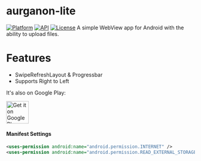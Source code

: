 # aurganon-lite
[![Platform](https://img.shields.io/badge/platform-android-green.svg)](http://developer.android.com/index.html)
[![API](https://img.shields.io/badge/API-16%2B-brightgreen.svg?style=flat)](https://android-arsenal.com/api?level=7)
[![License](https://img.shields.io/badge/License-MIT-blue.svg?style=flat)](http://opensource.org/licenses/MIT)
A simple WebView app for Android with the ability to upload files.

# Features
* SwipeRefreshLayout & Progressbar
* Supports Right to Left

It's also on Google Play:

<a href="https://play.google.com/store/apps/details?id=com.aurganonlite.android" target="_blank">
  <img alt="Get it on Google Play"
      src="https://play.google.com/intl/en_us/badges/images/generic/en-play-badge.png" height="60"/>
</a>

#### Manifest Settings

```xml
<uses-permission android:name="android.permission.INTERNET" />
<uses-permission android:name="android.permission.READ_EXTERNAL_STORAGE" />
